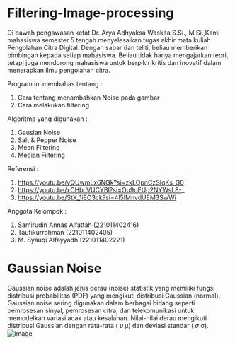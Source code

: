 # Filtering-Image-processing

Di bawah pengawasan ketat Dr. Arya Adhyaksa Waskita S.Si., M.Si.,Kami mahasiswa semester 5 tengah menyelesaikan tugas akhir mata kuliah Pengolahan Citra Digital. Dengan sabar dan teliti, beliau memberikan bimbingan kepada setiap mahasiswa. Beliau tidak hanya mengajarkan teori, tetapi juga mendorong mahasiswa untuk berpikir kritis dan inovatif dalam menerapkan ilmu pengolahan citra.

Program ini membahas tentang : 
1. Cara tentang menambahkan Noise pada gambar
2. Cara melakukan filtering

Algoritma yang digunakan :
1. Gausian Noise
2. Salt & Pepper Noise
3. Mean Filtering
4. Median Filtering

Referensi :
1. https://youtu.be/yQUwmLx6NGk?si=zkLOpnCzSIqKs_G0
2. https://youtu.be/xCHbcVUCYBI?si=Ou9oFUp2NYWsL8-_
3. https://youtu.be/StX_1iEO3ck?si=4l5IMnvdUEM3SwWi

Anggota Kelompok : 
1. Samirudin Annas Alfattah (221011402416)
2. Taufikurrohman (221011402405)
3. M. Syauqi Alfayyadh (221011402221)


# Gaussian Noise

Gaussian noise adalah jenis derau (noise) statistik yang memiliki fungsi distribusi probabilitas (PDF) yang mengikuti distribusi Gaussian (normal). Gaussian noise sering digunakan dalam berbagai bidang seperti pemrosesan sinyal, pemrosesan citra, dan telekomunikasi untuk memodelkan variasi acak atau kesalahan.
Nilai-nilai derau mengikuti distribusi Gaussian dengan rata-rata ( 𝜇 μ) dan deviasi standar ( 𝜎 σ).
![image](https://github.com/user-attachments/assets/199c165c-8c9d-4702-b588-940d9ab8c3ca)
